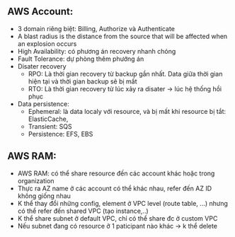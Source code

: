  ## AWS Account:
 
  - 3 domain riêng biệt: Billing, Authorize và Authenticate
  - A blast radius is the distance from the source that will be affected when an explosion occurs
  - High Availability: có phương án recovery nhanh chóng
  - Fault Tolerance: dự phòng thêm phướng án
  - Disater recovery
    - RPO: Là thời gian recovery từ backup gần nhất. Data giữa thời gian hiện tại và thời gian backup sẽ bị mất
    - RTO: Là thời gian recovery từ lúc xảy ra disater -> lúc hệ thống hồi phục
  - Data persistence:
    - Ephemeral: là data localy với resource, và bị mất khi resource bị tắt: ElasticCache, 
    - Transient: SQS
    - Persistence: EFS, EBS
    
    
## AWS RAM:
 - AWS RAM: có thể share resource đến các account khác hoặc trong organization
 - Thực ra AZ name ở các account có thể khác nhau, refer đến AZ ID không giống nhau
 - K thể thay đổi những config, element ở VPC level (route table, ...) nhưng có thể refer đến shared VPC (tạo instance,..)
 - K thể share subnet ở default VPC, chỉ có thể share đc ở custom VPC
 - Nếu subnet đang có resource ở 1 paticipant nào khác -> k thể delete
